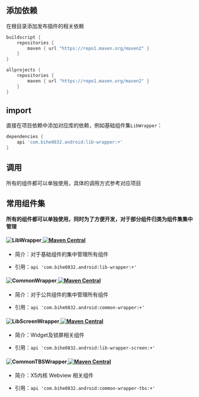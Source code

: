 ## 添加依赖

在根目录添加发布插件的相关依赖
```groovy
buildscript {  
    repositories {  
        maven { url "https://repo1.maven.org/maven2" }
    }  
}   

allprojects {  
    repositories {  
        maven { url "https://repo1.maven.org/maven2" }
    }  
}
```  
## import


直接在项目依赖中添加对应库的依赖，例如基础组件集`LibWrapper`：

```groovy
dependencies {
    api 'com.bihe0832.android:lib-wrapper:+'
}
```


## 调用

所有的组件都可以单独使用，具体的调用方式参考对应项目

## 常用组件集

**所有的组件都可以单独使用，同时为了方便开发，对于部分组件归类为组件集集中管理** 


#### ![LibWrapper](https://img.shields.io/badge/AndroidAppFactory-LibWrapper-brightgreen)[ ![Maven Central](https://img.shields.io/maven-central/v/com.bihe0832.android/lib-wrapper) ](https://search.maven.org/artifact/com.bihe0832.android/lib-wrapper)


- 简介：对于基础组件的集中管理所有组件

- 引用：`api 'com.bihe0832.android:lib-wrapper:+'`

    
#### ![CommonWrapper](https://img.shields.io/badge/AndroidAppFactory-CommonWrapper-brightgreen)[ ![Maven Central](https://img.shields.io/maven-central/v/com.bihe0832.android/common-wrapper) ](https://search.maven.org/artifact/com.bihe0832.android/common-wrapper)

- 简介：对于公共组件的集中管理所有组件

- 引用：`api 'com.bihe0832.android:common-wrapper:+'`


#### ![LibScreenWrapper](https://img.shields.io/badge/AndroidAppFactory-LibScreenWrapper-brightgreen)[ ![Maven Central](https://img.shields.io/maven-central/v/com.bihe0832.android/lib-wrapper-screen) ](https://search.maven.org/artifact/com.bihe0832.android/lib-wrapper-screen)


- 简介：Widget及锁屏相关组件

- 引用：`api 'com.bihe0832.android:lib-wrapper-screen:+'`

#### ![CommonTBSWrapper](https://img.shields.io/badge/AndroidAppFactory-CommonTBSWrapper-brightgreen)[ ![Maven Central](https://img.shields.io/maven-central/v/com.bihe0832.android/common-wrapper-tbs) ](https://search.maven.org/artifact/com.bihe0832.android/common-wrapper-tbs)


- 简介：X5内核 Webview 相关组件

- 引用：`api 'com.bihe0832.android:common-wrapper-tbs:+'`
